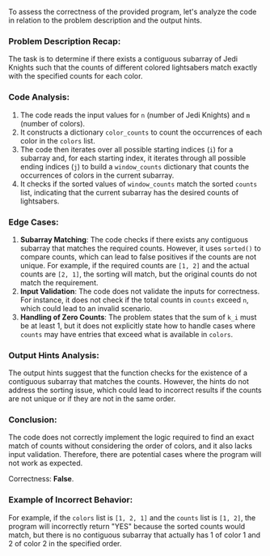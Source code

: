 To assess the correctness of the provided program, let's analyze the code in relation to the problem description and the output hints.

### Problem Description Recap:
The task is to determine if there exists a contiguous subarray of Jedi Knights such that the counts of different colored lightsabers match exactly with the specified counts for each color.

### Code Analysis:
1. The code reads the input values for `n` (number of Jedi Knights) and `m` (number of colors).
2. It constructs a dictionary `color_counts` to count the occurrences of each color in the `colors` list.
3. The code then iterates over all possible starting indices (`i`) for a subarray and, for each starting index, it iterates through all possible ending indices (`j`) to build a `window_counts` dictionary that counts the occurrences of colors in the current subarray.
4. It checks if the sorted values of `window_counts` match the sorted `counts` list, indicating that the current subarray has the desired counts of lightsabers.

### Edge Cases:
1. **Subarray Matching**: The code checks if there exists any contiguous subarray that matches the required counts. However, it uses `sorted()` to compare counts, which can lead to false positives if the counts are not unique. For example, if the required counts are `[1, 2]` and the actual counts are `[2, 1]`, the sorting will match, but the original counts do not match the requirement.
2. **Input Validation**: The code does not validate the inputs for correctness. For instance, it does not check if the total counts in `counts` exceed `n`, which could lead to an invalid scenario.
3. **Handling of Zero Counts**: The problem states that the sum of `k_i` must be at least 1, but it does not explicitly state how to handle cases where `counts` may have entries that exceed what is available in `colors`.

### Output Hints Analysis:
The output hints suggest that the function checks for the existence of a contiguous subarray that matches the counts. However, the hints do not address the sorting issue, which could lead to incorrect results if the counts are not unique or if they are not in the same order.

### Conclusion:
The code does not correctly implement the logic required to find an exact match of counts without considering the order of colors, and it also lacks input validation. Therefore, there are potential cases where the program will not work as expected.

Correctness: **False**. 

### Example of Incorrect Behavior:
For example, if the `colors` list is `[1, 2, 1]` and the `counts` list is `[1, 2]`, the program will incorrectly return "YES" because the sorted counts would match, but there is no contiguous subarray that actually has 1 of color 1 and 2 of color 2 in the specified order.